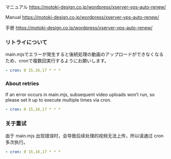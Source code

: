 マニュアル
https://motoki-design.co.jp/wordpress/xserver-vps-auto-renew/

Manual
https://motoki-design.co.jp/wordpress/xserver-vps-auto-renew/

手册 https://motoki-design.co.jp/wordpress/xserver-vps-auto-renew/

### リトライについて

main.mjsでエラーが発生すると後続処理の動画のアップロードができなくなるため、cronで複数回実行するようにお願いします。

```yaml
- cron: 0 15,16,17 * * *
```

### About retries

If an error occurs in main.mjs, subsequent video uploads won’t run, so please set it up to execute multiple times via cron.

```yaml
- cron: 0 15,16,17 * * *
```

### 关于重试

由于 main.mjs 出现错误时，会导致后续处理的视频无法上传，所以请通过 cron 多次执行。

```yaml
- cron: 0 15,16,17 * * *
```
